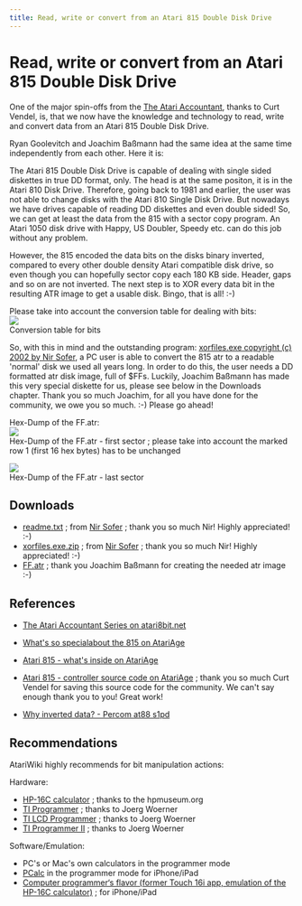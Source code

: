 ```yaml
---
title: Read, write or convert from an Atari 815 Double Disk Drive
---
```

# Read, write or convert from an Atari 815 Double Disk Drive  
  
One of the major spin-offs from the [The Atari Accountant](https://atariwiki.org/wiki/Wiki.jsp?page=The%20Atari%20Accountant%20Series), thanks to Curt Vendel, is, that we now have the knowledge and technology to read, write and convert data from an Atari 815 Double Disk Drive.  
  
Ryan Goolevitch and Joachim Baßmann had the same idea at the same time independently from each other. Here it is:  
  
The Atari 815 Double Disk Drive is capable of dealing with single sided diskettes in true DD format, only. The head is at the same positon, it is in the Atari 810 Disk Drive. Therefore, going back to 1981 and earlier, the user was not able to change disks with the Atari 810 Single Disk Drive. But nowadays we have drives capable of reading DD diskettes and even double sided! So, we can get at least the data from the 815 with a sector copy program. An Atari 1050 disk drive with Happy, US Doubler, Speedy etc. can do this job without any problem.  
  
However, the 815 encoded the data bits on the disks binary inverted, compared to every other double density Atari compatible disk drive, so even though you can hopefully sector copy each 180 KB side. Header, gaps and so on are not inverted. The next step is to XOR every data bit in the resulting ATR image to get a usable disk. Bingo, that is all! :-)  
  
Please take into account the conversion table for dealing with bits:  
![](attachments/XOR.jpg)  
Conversion table for bits  
  
So, with this in mind and the outstanding program: [xorfiles.exe copyright (c) 2002 by Nir Sofer](http://www.nirsoft.net/utils/xorfiles.html), a PC user is able to convert the 815 atr to a readable 'normal' disk we used all years long. In order to do this, the user needs a DD formatted atr disk image, full of $FFs. Luckily, Joachim Baßmann has made this very special diskette for us, please see below in the Downloads chapter. Thank you so much Joachim, for all you have done for the community, we owe you so much. :-) Please go ahead!  
  
Hex-Dump of the FF.atr:  
![](attachments/HEX-Dump1.jpg)  
Hex-Dump of the FF.atr - first sector ; please take into account the marked row 1 (first 16 hex bytes) has to be unchanged  
  
![](attachments/HEX-Dump2.jpg)  
Hex-Dump of the FF.atr - last sector  
  
## Downloads  
- [readme.txt](attachments/readme.txt) ; from [Nir Sofer](http://www.nirsoft.net/utils/xorfiles.html) ; thank you so much Nir! Highly appreciated! :-)  
- [xorfiles.exe.zip](attachments/xorfiles.exe.zip) ; from [Nir Sofer](http://www.nirsoft.net/utils/xorfiles.html) ; thank you so much Nir! Highly appreciated! :-)  
- [FF.atr](attachments/FF.atr) ; thank you Joachim Baßmann for creating the needed atr image :-)  
  
## References  
- [The Atari Accountant Series on atari8bit.net](https://atari8bit.net/the-atari-accountant/)  
  
- [What's so specialabout the 815 on AtariAge](http://atariage.com/forums/topic/278709-whats-so-special-about-the-815/)  
  
- [Atari 815 - what's inside on AtariAge](http://atariage.com/forums/topic/186285-atari-815-whats-inside/)  
  
- [Atari 815 - controller source code on AtariAge](http://atariage.com/forums/topic/78379-atari-815-controller-source/) ; thank you so much Curt Vendel for saving this source code for the community. We can't say enough thank you to you! Great work!  
  
- [Why inverted data? - Percom at88 s1pd](http://atariage.com/forums/topic/224072-percom-at88-s1pd/)  
  
## Recommendations  
AtariWiki highly recommends for bit manipulation actions:  
  
Hardware:  
- [HP-16C calculator](http://www.hpmuseum.org/hp16.htm) ; thanks to the hpmuseum.org  
- [TI Programmer](http://www.datamath.org/Sci/MAJESTIC/Programmer.htm) ; thanks to Joerg Woerner  
- [TI LCD Programmer](http://www.datamath.org/Sci/Slanted/LCD-Programmer.htm) ; thanks to Joerg Woerner  
- [TI Programmer II](http://www.datamath.org/Sci/Slanted/Programmer-II.htm) ; thanks to Joerg Woerner  
  
Software/Emulation:  
- PC's or Mac's own calculators in the programmer mode  
- [PCalc](https://itunes.apple.com/us/app/pcalc/id284666222?mt=8) in the programmer mode for iPhone/iPad  
- [Computer programmer‘s flavor (former Touch 16i app, emulation of the HP-16C calculator)](https://epxx.co/ctb/touchios/) ; for iPhone/iPad  
